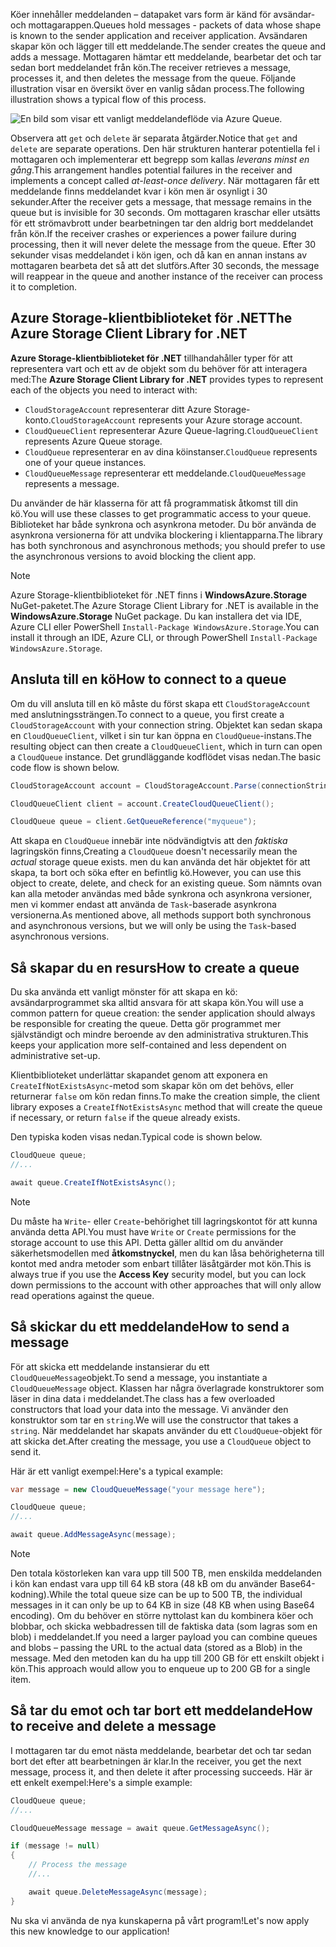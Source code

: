 <span data-ttu-id="c7f33-101">Köer innehåller meddelanden – datapaket vars form är känd för avsändar- och mottagarappen.</span><span class="sxs-lookup"><span data-stu-id="c7f33-101">Queues hold messages - packets of data whose shape is known to the sender application and receiver application.</span></span> <span data-ttu-id="c7f33-102">Avsändaren skapar kön och lägger till ett meddelande.</span><span class="sxs-lookup"><span data-stu-id="c7f33-102">The sender creates the queue and adds a message.</span></span> <span data-ttu-id="c7f33-103">Mottagaren hämtar ett meddelande, bearbetar det och tar sedan bort meddelandet från kön.</span><span class="sxs-lookup"><span data-stu-id="c7f33-103">The receiver retrieves a message, processes it, and then deletes the message from the queue.</span></span> <span data-ttu-id="c7f33-104">Följande illustration visar en översikt över en vanlig sådan process.</span><span class="sxs-lookup"><span data-stu-id="c7f33-104">The following illustration shows a typical flow of this process.</span></span>

![En bild som visar ett vanligt meddelandeflöde via Azure Queue.](../media/6-message-flow.png)

<span data-ttu-id="c7f33-106">Observera att `get` och `delete` är separata åtgärder.</span><span class="sxs-lookup"><span data-stu-id="c7f33-106">Notice that `get` and `delete` are separate operations.</span></span> <span data-ttu-id="c7f33-107">Den här strukturen hanterar potentiella fel i mottagaren och implementerar ett begrepp som kallas _leverans minst en gång_.</span><span class="sxs-lookup"><span data-stu-id="c7f33-107">This arrangement handles potential failures in the receiver and implements a concept called _at-least-once delivery_.</span></span> <span data-ttu-id="c7f33-108">När mottagaren får ett meddelande finns meddelandet kvar i kön men är osynligt i 30 sekunder.</span><span class="sxs-lookup"><span data-stu-id="c7f33-108">After the receiver gets a message, that message remains in the queue but is invisible for 30 seconds.</span></span> <span data-ttu-id="c7f33-109">Om mottagaren kraschar eller utsätts för ett strömavbrott under bearbetningen tar den aldrig bort meddelandet från kön.</span><span class="sxs-lookup"><span data-stu-id="c7f33-109">If the receiver crashes or experiences a power failure during processing, then it will never delete the message from the queue.</span></span> <span data-ttu-id="c7f33-110">Efter 30 sekunder visas meddelandet i kön igen, och då kan en annan instans av mottagaren bearbeta det så att det slutförs.</span><span class="sxs-lookup"><span data-stu-id="c7f33-110">After 30 seconds, the message will reappear in the queue and another instance of the receiver can process it to completion.</span></span>

## <a name="the-azure-storage-client-library-for-net"></a><span data-ttu-id="c7f33-111">Azure Storage-klientbiblioteket för .NET</span><span class="sxs-lookup"><span data-stu-id="c7f33-111">The Azure Storage Client Library for .NET</span></span>

<span data-ttu-id="c7f33-112">**Azure Storage-klientbiblioteket för .NET** tillhandahåller typer för att representera vart och ett av de objekt som du behöver för att interagera med:</span><span class="sxs-lookup"><span data-stu-id="c7f33-112">The **Azure Storage Client Library for .NET** provides types to represent each of the objects you need to interact with:</span></span>

- <span data-ttu-id="c7f33-113">`CloudStorageAccount` representerar ditt Azure Storage-konto.</span><span class="sxs-lookup"><span data-stu-id="c7f33-113">`CloudStorageAccount` represents your Azure storage account.</span></span>
- <span data-ttu-id="c7f33-114">`CloudQueueClient` representerar Azure Queue-lagring.</span><span class="sxs-lookup"><span data-stu-id="c7f33-114">`CloudQueueClient` represents Azure Queue storage.</span></span>
- <span data-ttu-id="c7f33-115">`CloudQueue` representerar en av dina köinstanser.</span><span class="sxs-lookup"><span data-stu-id="c7f33-115">`CloudQueue` represents one of your queue instances.</span></span>
- <span data-ttu-id="c7f33-116">`CloudQueueMessage` representerar ett meddelande.</span><span class="sxs-lookup"><span data-stu-id="c7f33-116">`CloudQueueMessage` represents a message.</span></span>

<span data-ttu-id="c7f33-117">Du använder de här klasserna för att få programmatisk åtkomst till din kö.</span><span class="sxs-lookup"><span data-stu-id="c7f33-117">You will use these classes to get programmatic access to your queue.</span></span> <span data-ttu-id="c7f33-118">Biblioteket har både synkrona och asynkrona metoder. Du bör använda de asynkrona versionerna för att undvika blockering i klientapparna.</span><span class="sxs-lookup"><span data-stu-id="c7f33-118">The library has both synchronous and asynchronous methods; you should prefer to use the asynchronous versions to avoid blocking the client app.</span></span>

> [!NOTE]
> <span data-ttu-id="c7f33-119">Azure Storage-klientbiblioteket för .NET finns i **WindowsAzure.Storage** NuGet-paketet.</span><span class="sxs-lookup"><span data-stu-id="c7f33-119">The Azure Storage Client Library for .NET is available in the **WindowsAzure.Storage** NuGet package.</span></span> <span data-ttu-id="c7f33-120">Du kan installera det via IDE, Azure CLI eller PowerShell `Install-Package WindowsAzure.Storage`.</span><span class="sxs-lookup"><span data-stu-id="c7f33-120">You can install it through an IDE, Azure CLI, or through PowerShell `Install-Package WindowsAzure.Storage`.</span></span>

## <a name="how-to-connect-to-a-queue"></a><span data-ttu-id="c7f33-121">Ansluta till en kö</span><span class="sxs-lookup"><span data-stu-id="c7f33-121">How to connect to a queue</span></span>

<span data-ttu-id="c7f33-122">Om du vill ansluta till en kö måste du först skapa ett `CloudStorageAccount` med anslutningssträngen.</span><span class="sxs-lookup"><span data-stu-id="c7f33-122">To connect to a queue, you first create a `CloudStorageAccount` with your connection string.</span></span> <span data-ttu-id="c7f33-123">Objektet kan sedan skapa en `CloudQueueClient`, vilket i sin tur kan öppna en `CloudQueue`-instans.</span><span class="sxs-lookup"><span data-stu-id="c7f33-123">The resulting object can then create a `CloudQueueClient`, which in turn can open a `CloudQueue` instance.</span></span> <span data-ttu-id="c7f33-124">Det grundläggande kodflödet visas nedan.</span><span class="sxs-lookup"><span data-stu-id="c7f33-124">The basic code flow is shown below.</span></span>

```csharp
CloudStorageAccount account = CloudStorageAccount.Parse(connectionString);

CloudQueueClient client = account.CreateCloudQueueClient();

CloudQueue queue = client.GetQueueReference("myqueue");
```

<span data-ttu-id="c7f33-125">Att skapa en `CloudQueue` innebär inte nödvändigtvis att den _faktiska_ lagringskön finns,</span><span class="sxs-lookup"><span data-stu-id="c7f33-125">Creating a `CloudQueue` doesn't necessarily mean the _actual_ storage queue exists.</span></span> <span data-ttu-id="c7f33-126">men du kan använda det här objektet för att skapa, ta bort och söka efter en befintlig kö.</span><span class="sxs-lookup"><span data-stu-id="c7f33-126">However, you can use this object to create, delete, and check for an existing queue.</span></span> <span data-ttu-id="c7f33-127">Som nämnts ovan kan alla metoder användas med både synkrona och asynkrona versioner, men vi kommer endast att använda de `Task`-baserade asynkrona versionerna.</span><span class="sxs-lookup"><span data-stu-id="c7f33-127">As mentioned above, all methods support both synchronous and asynchronous versions, but we will only be using the `Task`-based asynchronous versions.</span></span>

## <a name="how-to-create-a-queue"></a><span data-ttu-id="c7f33-128">Så skapar du en resurs</span><span class="sxs-lookup"><span data-stu-id="c7f33-128">How to create a queue</span></span>

<span data-ttu-id="c7f33-129">Du ska använda ett vanligt mönster för att skapa en kö: avsändarprogrammet ska alltid ansvara för att skapa kön.</span><span class="sxs-lookup"><span data-stu-id="c7f33-129">You will use a common pattern for queue creation: the sender application should always be responsible for creating the queue.</span></span> <span data-ttu-id="c7f33-130">Detta gör programmet mer självständigt och mindre beroende av den administrativa strukturen.</span><span class="sxs-lookup"><span data-stu-id="c7f33-130">This keeps your application more self-contained and less dependent on administrative set-up.</span></span> 

<span data-ttu-id="c7f33-131">Klientbiblioteket underlättar skapandet genom att exponera en `CreateIfNotExistsAsync`-metod som skapar kön om det behövs, eller returnerar `false` om kön redan finns.</span><span class="sxs-lookup"><span data-stu-id="c7f33-131">To make the creation simple, the client library exposes a `CreateIfNotExistsAsync` method that will create the queue if necessary, or return `false` if the queue already exists.</span></span> 

<span data-ttu-id="c7f33-132">Den typiska koden visas nedan.</span><span class="sxs-lookup"><span data-stu-id="c7f33-132">Typical code is shown below.</span></span>

```csharp
CloudQueue queue;
//...

await queue.CreateIfNotExistsAsync();
```

> [!NOTE]
> <span data-ttu-id="c7f33-133">Du måste ha `Write`- eller `Create`-behörighet till lagringskontot för att kunna använda detta API.</span><span class="sxs-lookup"><span data-stu-id="c7f33-133">You must have `Write` or `Create` permissions for the storage account to use this API.</span></span> <span data-ttu-id="c7f33-134">Detta gäller alltid om du använder säkerhetsmodellen med **åtkomstnyckel**, men du kan låsa behörigheterna till kontot med andra metoder som enbart tillåter läsåtgärder mot kön.</span><span class="sxs-lookup"><span data-stu-id="c7f33-134">This is always true if you use the **Access Key** security model, but you can lock down permissions to the account with other approaches that will only allow read operations against the queue.</span></span>

## <a name="how-to-send-a-message"></a><span data-ttu-id="c7f33-135">Så skickar du ett meddelande</span><span class="sxs-lookup"><span data-stu-id="c7f33-135">How to send a message</span></span>

<span data-ttu-id="c7f33-136">För att skicka ett meddelande instansierar du ett `CloudQueueMessage`objekt.</span><span class="sxs-lookup"><span data-stu-id="c7f33-136">To send a message, you instantiate a `CloudQueueMessage` object.</span></span> <span data-ttu-id="c7f33-137">Klassen har några överlagrade konstruktorer som läser in dina data i meddelandet.</span><span class="sxs-lookup"><span data-stu-id="c7f33-137">The class has a few overloaded constructors that load your data into the message.</span></span> <span data-ttu-id="c7f33-138">Vi använder den konstruktor som tar en `string`.</span><span class="sxs-lookup"><span data-stu-id="c7f33-138">We will use the constructor that takes a `string`.</span></span> <span data-ttu-id="c7f33-139">När meddelandet har skapats använder du ett `CloudQueue`-objekt för att skicka det.</span><span class="sxs-lookup"><span data-stu-id="c7f33-139">After creating the message, you use a `CloudQueue` object to send it.</span></span>

<span data-ttu-id="c7f33-140">Här är ett vanligt exempel:</span><span class="sxs-lookup"><span data-stu-id="c7f33-140">Here's a typical example:</span></span>

```csharp
var message = new CloudQueueMessage("your message here");

CloudQueue queue;
//...

await queue.AddMessageAsync(message);
```

> [!NOTE]
> <span data-ttu-id="c7f33-141">Den totala köstorleken kan vara upp till 500 TB, men enskilda meddelanden i kön kan endast vara upp till 64 kB stora (48 kB om du använder Base64-kodning).</span><span class="sxs-lookup"><span data-stu-id="c7f33-141">While the total queue size can be up to 500 TB, the individual messages in it can only be up to 64 KB in size (48 KB when using Base64 encoding).</span></span> <span data-ttu-id="c7f33-142">Om du behöver en större nyttolast kan du kombinera köer och blobbar, och skicka webbadressen till de faktiska data (som lagras som en blob) i meddelandet.</span><span class="sxs-lookup"><span data-stu-id="c7f33-142">If you need a larger payload you can combine queues and blobs – passing the URL to the actual data (stored as a Blob) in the message.</span></span> <span data-ttu-id="c7f33-143">Med den metoden kan du ha upp till 200 GB för ett enskilt objekt i kön.</span><span class="sxs-lookup"><span data-stu-id="c7f33-143">This approach would allow you to enqueue up to 200 GB for a single item.</span></span>

## <a name="how-to-receive-and-delete-a-message"></a><span data-ttu-id="c7f33-144">Så tar du emot och tar bort ett meddelande</span><span class="sxs-lookup"><span data-stu-id="c7f33-144">How to receive and delete a message</span></span>

<span data-ttu-id="c7f33-145">I mottagaren tar du emot nästa meddelande, bearbetar det och tar sedan bort det efter att bearbetningen är klar.</span><span class="sxs-lookup"><span data-stu-id="c7f33-145">In the receiver, you get the next message, process it, and then delete it after processing succeeds.</span></span> <span data-ttu-id="c7f33-146">Här är ett enkelt exempel:</span><span class="sxs-lookup"><span data-stu-id="c7f33-146">Here's a simple example:</span></span>

```C#
CloudQueue queue;
//...

CloudQueueMessage message = await queue.GetMessageAsync();

if (message != null)
{
    // Process the message
    //...

    await queue.DeleteMessageAsync(message);
}
```

<span data-ttu-id="c7f33-147">Nu ska vi använda de nya kunskaperna på vårt program!</span><span class="sxs-lookup"><span data-stu-id="c7f33-147">Let's now apply this new knowledge to our application!</span></span>